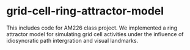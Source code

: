 # grid-cell-ring-attractor-model
This includes code for AM226 class project. We implemented a ring attractor model for simulating grid cell activities under the influence of idiosyncratic path intergration and visual landmarks. 
